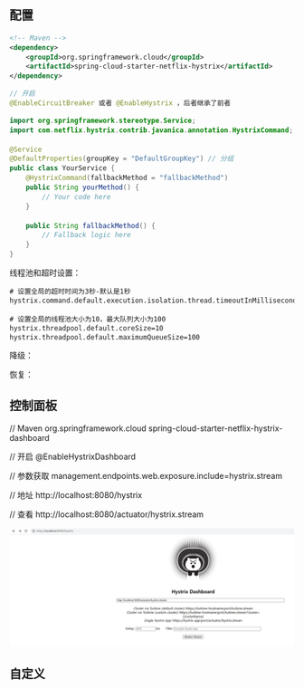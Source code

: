 ## 配置
```xml
<!-- Maven -->
<dependency>
    <groupId>org.springframework.cloud</groupId>
    <artifactId>spring-cloud-starter-netflix-hystrix</artifactId>
</dependency>
```

```java
// 开启
@EnableCircuitBreaker 或者 @EnableHystrix ，后者继承了前者
```

```java
import org.springframework.stereotype.Service;
import com.netflix.hystrix.contrib.javanica.annotation.HystrixCommand;

@Service
@DefaultProperties(groupKey = "DefaultGroupKey") // 分组
public class YourService {
    @HystrixCommand(fallbackMethod = "fallbackMethod")
    public String yourMethod() {
        // Your code here
    }

    public String fallbackMethod() {
        // Fallback logic here
    }
}
```

线程池和超时设置：
```properties
# 设置全局的超时时间为3秒-默认是1秒
hystrix.command.default.execution.isolation.thread.timeoutInMilliseconds=3000

# 设置全局的线程池大小为10，最大队列大小为100
hystrix.threadpool.default.coreSize=10
hystrix.threadpool.default.maximumQueueSize=100
```

降级：

恢复：

## 控制面板
// Maven
<dependency>
    <groupId>org.springframework.cloud</groupId>
    <artifactId>spring-cloud-starter-netflix-hystrix-dashboard</artifactId>
</dependency>

// 开启
@EnableHystrixDashboard

// 参数获取
management.endpoints.web.exposure.include=hystrix.stream

// 地址
http://localhost:8080/hystrix

// 查看
http://localhost:8080/actuator/hystrix.stream

![Alt text](image-4.png)
## 自定义

